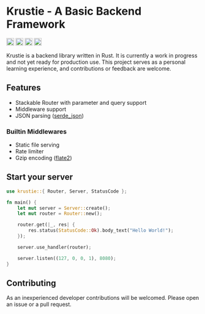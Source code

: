 # Krustie - A Basic Backend Framework

[<img alt="github" src="https://img.shields.io/badge/github-krustie-8da0cb?style=for-the-badge&labelColor=555555&logo=github" height="20">](https://github.com/emrecancorapci/krustie)
[<img alt="crates.io" src="https://img.shields.io/crates/v/krustie.svg?style=for-the-badge&color=fc8d62&logo=rust" height="20">](https://crates.io/crates/krustie)
[<img alt="docs.rs" src="https://img.shields.io/badge/docs.rs-krustie-66c2a5?style=for-the-badge&labelColor=555555&logo=docs.rs" height="20">](https://docs.rs/krustie)
[<img alt="build status" src="https://img.shields.io/github/actions/workflow/status/emrecancorapci/krustie/rust.yml?branch=main&style=for-the-badge" height="20">](https://github.com/emrecancorapci/krustie/actions?query=branch%3main)

Krustie is a backend library written in Rust. It is currently a work in progress and not yet ready for production use. This project serves as a personal learning experience, and contributions or feedback are welcome.

## Features

- Stackable Router with parameter and query support
- Middleware support
- JSON parsing ([serde_json](https://crates.io/crates/serde_json))

### Builtin Middlewares

- Static file serving
- Rate limiter
- Gzip encoding ([flate2](https://crates.io/crates/flate2))

## Start your server

```rust
use krustie::{ Router, Server, StatusCode };

fn main() {
    let mut server = Server::create();
    let mut router = Router::new();

    router.get(|_, res| {
        res.status(StatusCode::Ok).body_text("Hello World!");
    });

    server.use_handler(router);

    server.listen((127, 0, 0, 1), 8080);
}
```

## Contributing

As an inexperienced developer contributions will be welcomed. Please open an issue or a pull request.
